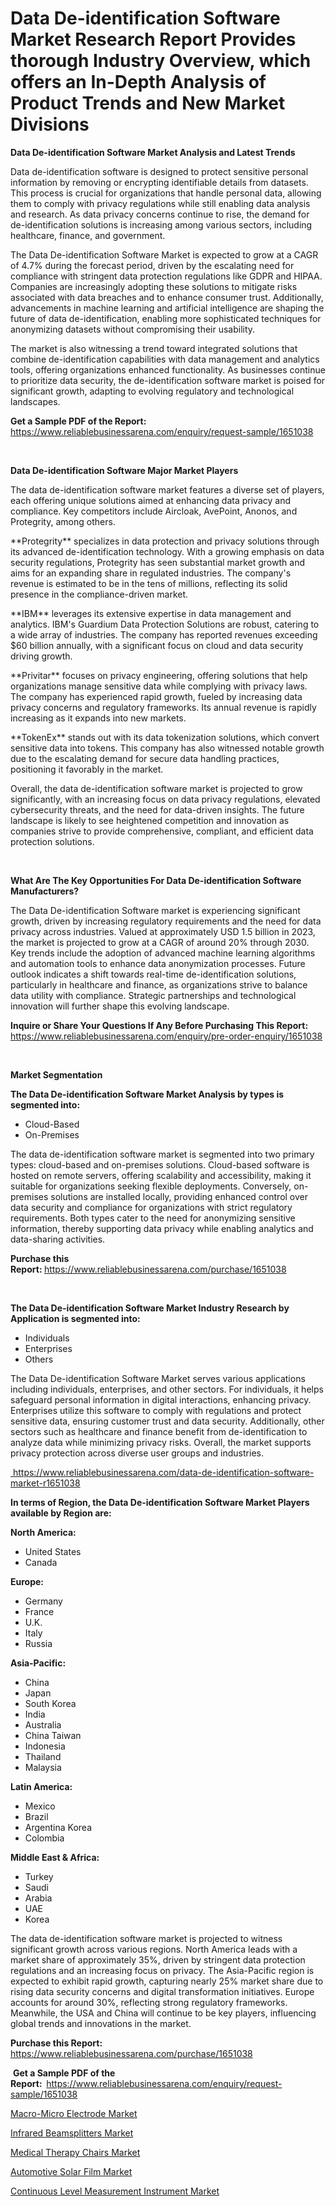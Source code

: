<p><h1>Data De-identification Software Market Research Report Provides thorough Industry Overview, which offers an In-Depth Analysis of Product Trends and New Market Divisions</h1></p><p><strong>Data De-identification Software Market Analysis and Latest Trends</strong></p>
<p><p>Data de-identification software is designed to protect sensitive personal information by removing or encrypting identifiable details from datasets. This process is crucial for organizations that handle personal data, allowing them to comply with privacy regulations while still enabling data analysis and research. As data privacy concerns continue to rise, the demand for de-identification solutions is increasing among various sectors, including healthcare, finance, and government.</p><p>The Data De-identification Software Market is expected to grow at a CAGR of 4.7% during the forecast period, driven by the escalating need for compliance with stringent data protection regulations like GDPR and HIPAA. Companies are increasingly adopting these solutions to mitigate risks associated with data breaches and to enhance consumer trust. Additionally, advancements in machine learning and artificial intelligence are shaping the future of data de-identification, enabling more sophisticated techniques for anonymizing datasets without compromising their usability.</p><p>The market is also witnessing a trend toward integrated solutions that combine de-identification capabilities with data management and analytics tools, offering organizations enhanced functionality. As businesses continue to prioritize data security, the de-identification software market is poised for significant growth, adapting to evolving regulatory and technological landscapes.</p></p>
<p><strong>Get a Sample PDF of the Report:&nbsp;</strong> <a href="https://www.reliablebusinessarena.com/enquiry/request-sample/1651038?utm_campaign=1294&utm_medium=2&utm_source=Github&utm_content=ia&utm_term=12102024&utm_id=data-de-identification-software">https://www.reliablebusinessarena.com/enquiry/request-sample/1651038</a></p>
<p>&nbsp;</p>
<p><strong>Data De-identification Software Major Market Players</strong></p>
<p><p>The data de-identification software market features a diverse set of players, each offering unique solutions aimed at enhancing data privacy and compliance. Key competitors include Aircloak, AvePoint, Anonos, and Protegrity, among others.</p><p>**Protegrity** specializes in data protection and privacy solutions through its advanced de-identification technology. With a growing emphasis on data security regulations, Protegrity has seen substantial market growth and aims for an expanding share in regulated industries. The company's revenue is estimated to be in the tens of millions, reflecting its solid presence in the compliance-driven market.</p><p>**IBM** leverages its extensive expertise in data management and analytics. IBM's Guardium Data Protection Solutions are robust, catering to a wide array of industries. The company has reported revenues exceeding $60 billion annually, with a significant focus on cloud and data security driving growth.</p><p>**Privitar** focuses on privacy engineering, offering solutions that help organizations manage sensitive data while complying with privacy laws. The company has experienced rapid growth, fueled by increasing data privacy concerns and regulatory frameworks. Its annual revenue is rapidly increasing as it expands into new markets.</p><p>**TokenEx** stands out with its data tokenization solutions, which convert sensitive data into tokens. This company has also witnessed notable growth due to the escalating demand for secure data handling practices, positioning it favorably in the market.</p><p>Overall, the data de-identification software market is projected to grow significantly, with an increasing focus on data privacy regulations, elevated cybersecurity threats, and the need for data-driven insights. The future landscape is likely to see heightened competition and innovation as companies strive to provide comprehensive, compliant, and efficient data protection solutions.</p></p>
<p>&nbsp;</p>
<p><strong>What Are The Key Opportunities For Data De-identification Software Manufacturers?</strong></p>
<p><p>The Data De-identification Software market is experiencing significant growth, driven by increasing regulatory requirements and the need for data privacy across industries. Valued at approximately USD 1.5 billion in 2023, the market is projected to grow at a CAGR of around 20% through 2030. Key trends include the adoption of advanced machine learning algorithms and automation tools to enhance data anonymization processes. Future outlook indicates a shift towards real-time de-identification solutions, particularly in healthcare and finance, as organizations strive to balance data utility with compliance. Strategic partnerships and technological innovation will further shape this evolving landscape.</p></p>
<p><strong>Inquire or Share Your Questions If Any Before Purchasing This Report:</strong> <a href="https://www.reliablebusinessarena.com/enquiry/pre-order-enquiry/1651038?utm_campaign=1294&utm_medium=2&utm_source=Github&utm_content=ia&utm_term=12102024&utm_id=data-de-identification-software">https://www.reliablebusinessarena.com/enquiry/pre-order-enquiry/1651038</a></p>
<p>&nbsp;</p>
<p><strong>Market Segmentation</strong></p>
<p><strong>The Data De-identification Software Market Analysis by types is segmented into:</strong></p>
<p><ul><li>Cloud-Based</li><li>On-Premises</li></ul></p>
<p><p>The data de-identification software market is segmented into two primary types: cloud-based and on-premises solutions. Cloud-based software is hosted on remote servers, offering scalability and accessibility, making it suitable for organizations seeking flexible deployments. Conversely, on-premises solutions are installed locally, providing enhanced control over data security and compliance for organizations with strict regulatory requirements. Both types cater to the need for anonymizing sensitive information, thereby supporting data privacy while enabling analytics and data-sharing activities.</p></p>
<p><strong>Purchase this Report:&nbsp;</strong><a href="https://www.reliablebusinessarena.com/purchase/1651038?utm_campaign=1294&utm_medium=2&utm_source=Github&utm_content=ia&utm_term=12102024&utm_id=data-de-identification-software">https://www.reliablebusinessarena.com/purchase/1651038</a></p>
<p>&nbsp;</p>
<p><strong>The Data De-identification Software Market Industry Research by Application is segmented into:</strong></p>
<p><ul><li>Individuals</li><li>Enterprises</li><li>Others</li></ul></p>
<p><p>The Data De-identification Software Market serves various applications including individuals, enterprises, and other sectors. For individuals, it helps safeguard personal information in digital interactions, enhancing privacy. Enterprises utilize this software to comply with regulations and protect sensitive data, ensuring customer trust and data security. Additionally, other sectors such as healthcare and finance benefit from de-identification to analyze data while minimizing privacy risks. Overall, the market supports privacy protection across diverse user groups and industries.</p></p>
<p><a href="https://www.reliablebusinessarena.com/data-de-identification-software-market-r1651038?utm_campaign=1294&utm_medium=2&utm_source=Github&utm_content=ia&utm_term=12102024&utm_id=data-de-identification-software">&nbsp;https://www.reliablebusinessarena.com/data-de-identification-software-market-r1651038</a></p>
<p><strong>In terms of Region, the Data De-identification Software Market Players available by Region are:</strong></p>
<p>
    <p> <strong> North America: </strong>
        <ul>
            <li>United States</li>
            <li>Canada</li>
        </ul>
        </p> 
    <p> <strong> Europe: </strong>
        <ul>
            <li>Germany</li>
            <li>France</li>
            <li>U.K.</li>
            <li>Italy</li>
            <li>Russia</li>
        </ul>
        </p> 
    <p> <strong> Asia-Pacific: </strong>
        <ul>
            <li>China</li>
            <li>Japan</li>
            <li>South Korea</li>
            <li>India</li>
            <li>Australia</li>
            <li>China Taiwan</li>
            <li>Indonesia</li>
            <li>Thailand</li>
            <li>Malaysia</li>
        </ul>
        </p> 
    <p> <strong> Latin America: </strong>
        <ul>
            <li>Mexico</li>
            <li>Brazil</li>
            <li>Argentina Korea</li>
            <li>Colombia</li>
        </ul>
        </p> 
    <p> <strong> Middle East & Africa: </strong>
        <ul>
            <li>Turkey</li>
            <li>Saudi</li>
            <li>Arabia</li>
            <li>UAE</li>
            <li>Korea</li>
        </ul>
    </p>
    </p>
<p><p>The data de-identification software market is projected to witness significant growth across various regions. North America leads with a market share of approximately 35%, driven by stringent data protection regulations and an increasing focus on privacy. The Asia-Pacific region is expected to exhibit rapid growth, capturing nearly 25% market share due to rising data security concerns and digital transformation initiatives. Europe accounts for around 30%, reflecting strong regulatory frameworks. Meanwhile, the USA and China will continue to be key players, influencing global trends and innovations in the market.</p></p>
<p><strong>Purchase this Report: </strong><a href="https://www.reliablebusinessarena.com/purchase/1651038?utm_campaign=1294&utm_medium=2&utm_source=Github&utm_content=ia&utm_term=12102024&utm_id=data-de-identification-software">https://www.reliablebusinessarena.com/purchase/1651038</a></p>
<p>&nbsp;<strong>Get a Sample PDF of the Report:&nbsp;&nbsp;</strong><a href="https://www.reliablebusinessarena.com/enquiry/request-sample/1651038?utm_campaign=1294&utm_medium=2&utm_source=Github&utm_content=ia&utm_term=12102024&utm_id=data-de-identification-software">https://www.reliablebusinessarena.com/enquiry/request-sample/1651038</a></p>
<p><strong></strong></p>
<p><p><a href="https://github.com/FlorianWolf90/Market-Research-Report-List-1/blob/main/macro-micro-electrode-market.md?utm_campaign=1294&utm_medium=2&utm_source=Github&utm_content=ia&utm_term=12102024&utm_id=data-de-identification-software">Macro-Micro Electrode Market</a></p><p><a href="https://www.linkedin.com/pulse/global-infrared-beamsplitters-industry-analysis-share-growth-gb56e?utm_campaign=1294&utm_medium=2&utm_source=Github&utm_content=ia&utm_term=12102024&utm_id=data-de-identification-software">Infrared Beamsplitters Market</a></p><p><a href="https://www.linkedin.com/pulse/global-medical-therapy-chairs-industry-analysis-share-hj8je?utm_campaign=1294&utm_medium=2&utm_source=Github&utm_content=ia&utm_term=12102024&utm_id=data-de-identification-software">Medical Therapy Chairs Market</a></p><p><a href="https://github.com/lylyparadise/Market-Research-Report-List-5/blob/main/automotive-solar-film-market.md?utm_campaign=1294&utm_medium=2&utm_source=Github&utm_content=ia&utm_term=12102024&utm_id=data-de-identification-software">Automotive Solar Film Market</a></p><p><a href="https://www.linkedin.com/pulse/global-continuous-level-measurement-instrument-industry-analysis-qmdbe?utm_campaign=1294&utm_medium=2&utm_source=Github&utm_content=ia&utm_term=12102024&utm_id=data-de-identification-software">Continuous Level Measurement Instrument Market</a></p></p>